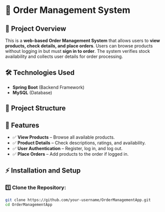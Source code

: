 # 🛒 Order Management System

## 📌 Project Overview
This is a **web-based Order Management System** that allows users to **view products, check details, and place orders**. Users can browse products without logging in but must **sign in to order**. The system verifies stock availability and collects user details for order processing.

## 🛠️ Technologies Used
- **Spring Boot** (Backend Framework)
- **MySQL** (Database)

## 📂 Project Structure

## 🚀 Features
- ✅ **View Products** – Browse all available products.
- ✅ **Product Details** – Check descriptions, ratings, and availability.
- ✅ **User Authentication** – Register, log in, and log out.
- ✅ **Place Orders** – Add products to the order if logged in.

## ⚡ Installation and Setup

### 1️⃣ Clone the Repository:
```bash
git clone https://github.com/your-username/OrderManagementApp.git
cd OrderManagementApp
